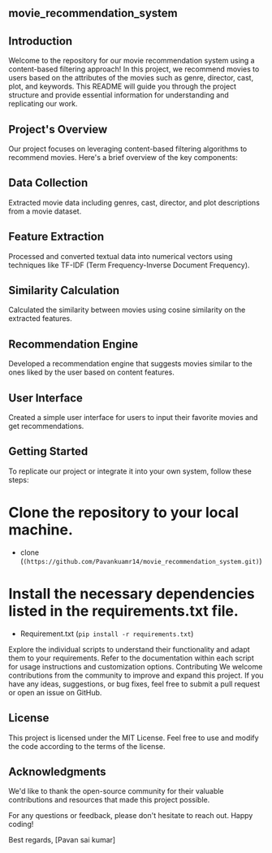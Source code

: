 ## movie_recommendation_system
## Introduction
Welcome to the repository for our movie recommendation system using a content-based filtering approach! In this project, we recommend movies to users based on the attributes of the movies such as genre, director, cast, plot, and keywords. This README will guide you through the project structure and provide essential information for understanding and replicating our work.

## Project's Overview
Our project focuses on leveraging content-based filtering algorithms to recommend movies. Here's a brief overview of the key components:

## Data Collection
Extracted movie data including genres, cast, director, and plot descriptions from a movie dataset.

## Feature Extraction
Processed and converted textual data into numerical vectors using techniques like TF-IDF (Term Frequency-Inverse Document Frequency).

## Similarity Calculation
Calculated the similarity between movies using cosine similarity on the extracted features.

## Recommendation Engine
Developed a recommendation engine that suggests movies similar to the ones liked by the user based on content features.

## User Interface
Created a simple user interface for users to input their favorite movies and get recommendations.

## Getting Started
To replicate our project or integrate it into your own system, follow these steps:

# Clone the repository to your local machine.
- clone (`(https://github.com/Pavankuamr14/movie_recommendation_system.git)`)



# Install the necessary dependencies listed in the requirements.txt file.
- Requirement.txt (`pip install -r requirements.txt`)

Explore the individual scripts to understand their functionality and adapt them to your requirements.
Refer to the documentation within each script for usage instructions and customization options.
Contributing
We welcome contributions from the community to improve and expand this project. If you have any ideas, suggestions, or bug fixes, feel free to submit a pull request or open an issue on GitHub.

## License
This project is licensed under the MIT License. Feel free to use and modify the code according to the terms of the license.

## Acknowledgments
We'd like to thank the open-source community for their valuable contributions and resources that made this project possible.

For any questions or feedback, please don't hesitate to reach out. Happy coding!

Best regards,
[Pavan sai kumar]








